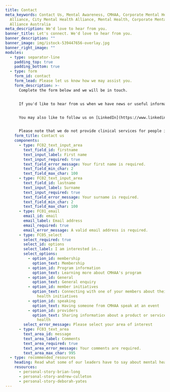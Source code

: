 ```yaml
---
title: Contact
meta_keywords: Contact Us, Mental Awareness, CMHAA, Corporate Mental Health
  Alliance, City Mental Health Alliance, Mental Health, Corporate Mental Health
  Alliance Australia
meta_description: We'd love to hear from you.
banner_title: Let's connect. We'd love to hear from you.
banner_description: ""
banner_image: img/istock-539447656-overlay.jpg
banner_right_image: ""
modules:
  - type: separator-line
    padding_top: true
    padding_bottom: true
  - type: form
    form_id: contact
    form_lead: Please let us know how we may assist you.
    form_description: >-
      Complete the form below and we will be in touch.


      If you'd like to hear from us when we have news or useful information to share, or opportunities for your organisation to engage with the Corporate Mental Health Alliance Australia community, please provide your name and email in the newsletter sign-up form at the bottom of this page.


      You may also like to follow us on [LinkedIn](https://www.linkedin.com/company/corporate-mental-health-alliance-australia/) and [Twitter](https://twitter.com/CMHA_Aus). 


      Please note that we do not provide clinical services for people in need of direct mental health or crisis support. If you or someone you know is in immediate danger, please dial '000' if in Australia, or reach out to the relevant support services listed [here](https://everymind.org.au/need-help).
    form_title: Contact us
    components:
      - type: FC02_text_input_area
        text_field_id: firstname
        text_input_label: First name
        text_input_required: true
        text_field_error_message: Your first name is required.
        text_field_min_char: 2
        text_field_max_char: 100
      - type: FC02_text_input_area
        text_field_id: lastname
        text_input_label: Surname
        text_input_required: true
        text_field_error_message: Your surname is required.
        text_field_min_char: 2
        text_field_max_char: 100
      - type: FC01_email
        email_id: email
        email_label: Email address
        email_required: true
        email_error_message: A valid email address is required.
      - type: FC05_select
        select_required: true
        select_id: options
        select_label: I am interested in...
        select_options:
          - option_id: membership
            option_text: Membership
          - option_id: Program information
            option_text: Learning more about CMHAA's program
          - option_id: General
            option_text: General enquiry
          - option_id: member initiatives
            option_text: Connecting with one of your members about their workplace mental
              health initiatives
          - option_id: speaking
            option_text: Having someone from CMHAA speak at an event
          - option_id: providers
            option_text: Sharing information about a product or service that supports mental
              health
        select_error_message: Please select your area of interest
      - type: FC03_text_area
        text_area_id: message
        text_area_label: Comments
        text_area_required: true
        text_area_error_message: Your comments are required.
        text_area_max_char: 995
  - type: recommended_resources
    heading: Read what some of our leaders have to say about mental health.
    resources:
      - personal-story-brian-long
      - personal-story-andrew-culleton
      - personal-story-deborah-yates
---
```

